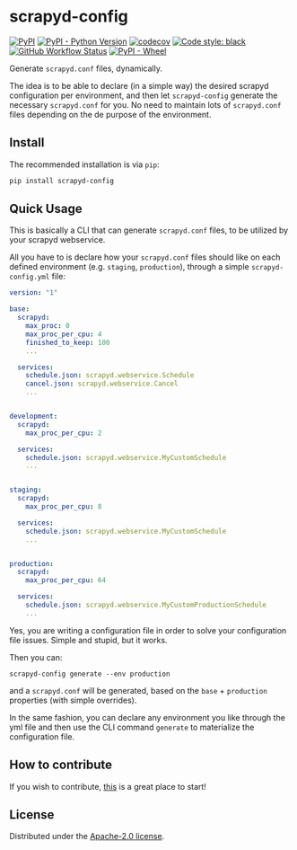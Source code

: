 # scrapyd-config

[![PyPI](https://img.shields.io/pypi/v/scrapyd-config?color=blue&label=PyPI&logo=PyPI&logoColor=white)](https://pypi.org/project/scrapyd-config/) [![PyPI - Python Version](https://img.shields.io/pypi/pyversions/scrapyd-config?logo=python&logoColor=white)](https://www.python.org/) [![codecov](https://codecov.io/gh/ilias-ant/scrapyd-config/branch/main/graph/badge.svg?token=2H0VB8I8IH)](https://codecov.io/gh/ilias-ant/scrapyd-config) [![Code style: black](https://img.shields.io/badge/code%20style-black-000000.svg)](https://github.com/psf/black) [![GitHub Workflow Status](https://img.shields.io/github/workflow/status/ilias-ant/scrapyd-config/CI)](https://github.com/ilias-ant/scrapyd-config/actions/workflows/ci.yml) 
[![PyPI - Wheel](https://img.shields.io/pypi/wheel/scrapyd-config?color=orange)](https://www.python.org/dev/peps/pep-0427/)

Generate `scrapyd.conf` files, dynamically.

The idea is to be able to declare (in a simple way) the desired scrapyd configuration per environment, and then let
`scrapyd-config` generate the necessary `scrapyd.conf` for you. No need to maintain lots of `scrapyd.conf` files depending
on the de purpose of the environment.

## Install

The recommended installation is via `pip`:

```bash
pip install scrapyd-config
```

## Quick Usage

This is basically a CLI that can generate `scrapyd.conf` files, to be utilized by your scrapyd webservice.

All you have to is declare how your `scrapyd.conf` files should like on each defined environment 
(e.g. `staging`, `production`), through a simple `scrapyd-config.yml` file:

```yaml
version: "1"

base:
  scrapyd:
    max_proc: 0
    max_proc_per_cpu: 4
    finished_to_keep: 100
    ...

  services:
    schedule.json: scrapyd.webservice.Schedule
    cancel.json: scrapyd.webservice.Cancel
    ...


development:
  scrapyd:
    max_proc_per_cpu: 2

  services:
    schedule.json: scrapyd.webservice.MyCustomSchedule
    ...


staging:
  scrapyd:
    max_proc_per_cpu: 8

  services:
    schedule.json: scrapyd.webservice.MyCustomSchedule
    ...


production:
  scrapyd:
    max_proc_per_cpu: 64

  services:
    schedule.json: scrapyd.webservice.MyCustomProductionSchedule
    ...
```

Yes, you are writing a configuration file in order to solve your configuration file issues. Simple and stupid, but it works.

Then you can:

```shell
scrapyd-config generate --env production
```
and a `scrapyd.conf` will be generated, based on the `base` + `production` properties (with simple overrides).

In the same fashion, you can declare any environment you like through the yml file and then use the CLI command 
`generate` to materialize the configuration file.

## How to contribute

If you wish to contribute, [this](CONTRIBUTING.md) is a great place to start!

## License

Distributed under the [Apache-2.0 license](LICENSE).
